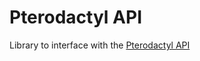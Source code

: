 # Pterodactyl API

Library to interface with the [Pterodactyl API](https://dashflo.net/docs/api/pterodactyl/v1/)

